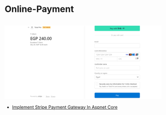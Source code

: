 # Online-Payment
<br/>

<img src="./Assest/Stripe.PNG" alter="img"/>

<ul>
  <li><a href="https://www.code2night.com/Blog/MyBlog/implement-stripe-payment-gateway-in-aspnet-core">Implement Stripe Payment Gateway In Aspnet Core</a></li>
</ul>
